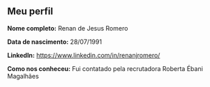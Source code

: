 Meu perfil
-------

**Nome completo:** Renan de Jesus Romero

**Data de nascimento:** 28/07/1991

**LinkedIn:** https://www.linkedin.com/in/renanjromero/

**Como nos conheceu:** Fui contatado pela recrutadora Roberta Ébani Magalhães